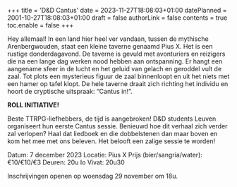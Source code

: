 +++
title = 'D&D Cantus'
date = 2023-11-27T18:08:03+01:00
datePlanned = 2001-10-27T18:08:03+01:00
draft = false
authorLink = false
contents = true
toc.enable = false
+++

Hey allemaal!
In een land hier heel ver vandaan, tussen de mythische Arenbergwouden, staat een kleine taverne genaamd Pius X. Het is een rustige donderdagavond. De taverne is gevuld met avonturiers en reizigers die na een lange dag werken nood hebben aan ontspanning. Er hangt een aangename sfeer in de lucht en het geluid van gelach en geroddel vult de zaal. Tot plots een mysterieus figuur de zaal binnenloopt en uit het niets met een hamer op tafel klopt. De hele taverne draait zich richting het individu en hoort de cryptische uitspraak: “Cantus in!”.

**ROLL INITIATIVE!**

Beste TTRPG-liefhebbers, de tijd is aangebroken! D&D students Leuven organiseert hun eerste Cantus sessie. Benieuwd hoe dit verhaal zich verder zal verlopen? Haal dat liedboek en die dobbelstenen dan maar boven en kom het mee met ons beleven. Het belooft een zalige sessie te worden!

Datum: 7 december 2023
Locatie: Pius X
Prijs (bier/sangria/water): €10/€10/€3
Deuren: 20u
Io Vivat: 20u30

Inschrijvingen openen op woensdag 29 november om 18u.